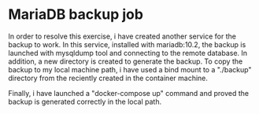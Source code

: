 # MariaDB backup job
In order to resolve this exercise, i have created another service for the backup to work.
In this service, installed with mariadb:10.2, the backup is launched with mysqldump tool and connecting to the remote database. In addition, a new directory is created to generate the backup.
To copy the backup to my local machine path, i have used a bind mount to a "./backup" directory from the reciently created in the container machine.

Finally, i have launched a "docker-compose up" command and proved the backup is generated correctly in the local path.
